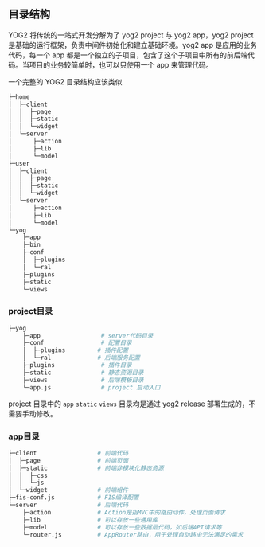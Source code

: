 ---
---

## 目录结构

YOG2 将传统的一站式开发分解为了 yog2 project 与 yog2 app，yog2 project 是基础的运行框架，负责中间件初始化和建立基础环境。yog2 app 是应用的业务代码，每一个 app 都是一个独立的子项目，包含了这个子项目中所有的前后端代码。当项目的业务较简单时，也可以只使用一个 app 来管理代码。

一个完整的 YOG2 目录结构应该类似

```bash
├─home
│  ├─client
│  │  ├─page
│  │  ├─static
│  │  └─widget
│  └─server
│      ├─action
│      ├─lib
│      └─model
├─user
│  ├─client
│  │  ├─page
│  │  ├─static
│  │  └─widget
│  └─server
│      ├─action
│      ├─lib
│      └─model
└─yog
    ├─app
    ├─bin
    ├─conf
    │  ├─plugins
    │  └─ral
    ├─plugins
    ├─static
    └─views
```


### project目录

```bash
├─yog
    ├─app                 # server代码目录
    ├─conf                # 配置目录
    │  ├─plugins         # 插件配置  
    │  └─ral             # 后端服务配置
    ├─plugins             # 插件目录
    ├─static              # 静态资源目录
    ├─views               # 后端模板目录
    └─app.js              # project 启动入口
```

project 目录中的 `app` `static` `views` 目录均是通过 yog2 release 部署生成的，不需要手动修改。

### app目录

```bash
├─client                 # 前端代码
│  ├─page                # 前端页面
│  ├─static              # 前端非模块化静态资源
│  │  ├─css
│  │  └─js
│  └─widget              # 前端组件
├─fis-conf.js            # FIS编译配置
└─server                 # 后端代码
    ├─action             # Action是指MVC中的路由动作，处理页面请求
    ├─lib                # 可以存放一些通用库
    ├─model              # 可以存放一些数据层代码，如后端API请求等
    └─router.js          # AppRouter路由，用于处理自动路由无法满足的需求
```
